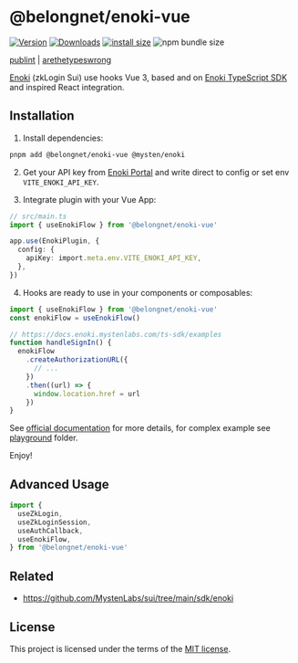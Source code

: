 # @belongnet/enoki-vue

[![Version](https://img.shields.io/npm/v/@belongnet/enoki-vue)](https://www.npmjs.com/@belongnet/enoki-vue)
[![Downloads](https://img.shields.io/npm/dt/@belongnet/enoki-vue)](https://www.npmjs.com/@belongnet/enoki-vue)
[![install size](https://packagephobia.com/badge?p=@belongnet/enoki-vue)](https://packagephobia.com/result?p=@belongnet/enoki-vue)
![npm bundle size](https://img.shields.io/bundlephobia/min/@belongnet/enoki-vue)

[publint](https://publint.dev/@belongnet/enoki-vue) |
[arethetypeswrong](https://arethetypeswrong.github.io/?p=@belongnet/enoki-vue)

[Enoki](https://docs.enoki.mystenlabs.com/) (zkLogin Sui) use hooks Vue 3, based and on [Enoki TypeScript SDK](https://docs.enoki.mystenlabs.com/ts-sdk) and inspired React integration.

## Installation

1. Install dependencies:

```bash
pnpm add @belongnet/enoki-vue @mysten/enoki
```

2. Get your API key from [Enoki Portal](https://portal.enoki.mystenlabs.com/) and write direct to config or set env `VITE_ENOKI_API_KEY`.

3. Integrate plugin with your Vue App:

```ts
// src/main.ts
import { useEnokiFlow } from '@belongnet/enoki-vue'

app.use(EnokiPlugin, {
  config: {
    apiKey: import.meta.env.VITE_ENOKI_API_KEY,
  },
})
```

4. Hooks are ready to use in your components or composables:

```ts
import { useEnokiFlow } from '@belongnet/enoki-vue'
const enokiFlow = useEnokiFlow()

// https://docs.enoki.mystenlabs.com/ts-sdk/examples
function handleSignIn() {
  enokiFlow
    .createAuthorizationURL({
      // ...
    })
    .then((url) => {
      window.location.href = url
    })
}
```

See [official documentation](https://docs.enoki.mystenlabs.com) for more details, for complex example see [playground](./playground) folder.

Enjoy!

## Advanced Usage

```ts
import {
  useZkLogin,
  useZkLoginSession,
  useAuthCallback,
  useEnokiFlow,
} from '@belongnet/enoki-vue'
```

## Related

- https://github.com/MystenLabs/sui/tree/main/sdk/enoki

## License

This project is licensed under the terms of the [MIT license](LICENSE).
